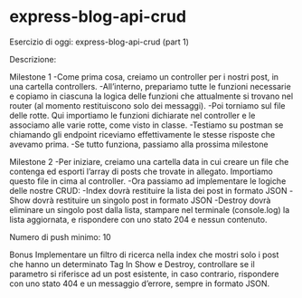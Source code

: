 # express-blog-api-crud

Esercizio di oggi: express-blog-api-crud (part 1)

Descrizione:

Milestone 1
-Come prima cosa, creiamo un controller per i nostri post, in una cartella controllers.
-All’interno, prepariamo tutte le funzioni necessarie e copiamo in ciascuna la logica delle funzioni che attualmente si trovano nel router (al momento restituiscono solo dei messaggi).
-Poi torniamo sul file delle rotte. Qui importiamo le funzioni dichiarate nel controller e le associamo alle varie rotte, come visto in classe.
-Testiamo su postman se chiamando gli endpoint riceviamo effettivamente le stesse risposte che avevamo prima.
-Se tutto funziona, passiamo alla prossima milestone

Milestone 2
-Per iniziare, creiamo una cartella data in cui creare un file che contenga ed esporti l’array di posts che trovate in allegato. Importiamo questo file in cima al controller.
-Ora passiamo ad implementare le logiche delle nostre CRUD:
-Index dovrà restituire la lista dei post in formato JSON
-Show dovrà restituire un singolo post in formato JSON
-Destroy dovrà eliminare un singolo post dalla lista, stampare nel terminale (console.log) la lista aggiornata, e rispondere con uno stato 204 e nessun contenuto.

Numero di push minimo: 10

Bonus
Implementare un filtro di ricerca nella index che mostri solo i post che hanno un determinato Tag
In Show e Destroy, controllare se il parametro si riferisce ad un post esistente, in caso contrario, rispondere con uno stato 404 e un messaggio d’errore, sempre in formato JSON.